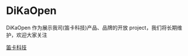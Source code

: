 # DiKaOpen 

 DiKaOpen 作为展示我司(笛卡科技)产品、品牌的开放 project，我们将长期维护，欢迎大家关注

[笛卡科技](%E5%85%AC%E5%8F%B8%E7%AE%80%E4%BB%8B.md)
